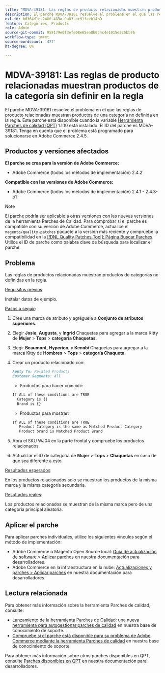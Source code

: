 ```yaml
---
title: "MDVA-39181: Las reglas de producto relacionadas muestran productos de la categoría sin definir en la regla"
description: El parche MDVA-39181 resuelve el problema en el que las reglas de producto relacionadas muestran productos de una categoría no definida en la regla. Este parche está disponible cuando está instalada la [Quality Patches Tool (QPT)](/help/announcements/adobe-commerce-announcements/magento-quality-patches-released-new-tool-to-self-serve-quality-patches.md) 1.1.10. El ID del parche es MDVA-39181. Tenga en cuenta que el problema está programado para solucionarse en Adobe Commerce 2.4.5.
exl-id: b6364d1c-2480-483a-9a83-ac91feeb14b9
feature: Categories, Products
role: Admin
source-git-commit: 958179e0f3efe08e65ea8b0c4c4e1015e3c5bb76
workflow-type: tm+mt
source-wordcount: '477'
ht-degree: 0%

---
```


# MDVA-39181: Las reglas de producto relacionadas muestran productos de la categoría sin definir en la regla

El parche MDVA-39181 resuelve el problema en el que las reglas de producto relacionadas muestran productos de una categoría no definida en la regla. Este parche está disponible cuando la variable [Herramienta Parches de calidad (QPT)](/help/announcements/adobe-commerce-announcements/magento-quality-patches-released-new-tool-to-self-serve-quality-patches.md) 1.1.10 está instalado. El ID del parche es MDVA-39181. Tenga en cuenta que el problema está programado para solucionarse en Adobe Commerce 2.4.5.

## Productos y versiones afectados

**El parche se crea para la versión de Adobe Commerce:**

* Adobe Commerce (todos los métodos de implementación) 2.4.2

**Compatible con las versiones de Adobe Commerce:**

* Adobe Commerce (todos los métodos de implementación) 2.4.1 - 2.4.3-p1

>[!NOTE]
>
>El parche podría ser aplicable a otras versiones con las nuevas versiones de la herramienta Parches de Calidad. Para comprobar si el parche es compatible con su versión de Adobe Commerce, actualice el `magento/quality-patches` paquete a la versión más reciente y compruebe la compatibilidad en la [[!DNL Quality Patches Tool]: Página Buscar Parches](https://devdocs.magento.com/quality-patches/tool.html#patch-grid). Utilice el ID de parche como palabra clave de búsqueda para localizar el parche.

## Problema

Las reglas de productos relacionadas muestran productos de categorías no definidas en la regla.

<u>Requisitos previos</u>:

Instalar datos de ejemplo.

<u>Pasos a seguir</u>:

1. Cree una marca de atributo y agréguela a **Conjunto de atributos superiores**.
1. Elegir **Josie**, **Augusta**, y **Ingrid** Chaquetas para agregar a la marca Kitty de **Mujer** > **Tops** > **categoría Chaquetas**.
1. Elegir **Beaumont**, **Hyperion**, y **Kenobi** Chaquetas para agregar a la marca Kitty de **Hombres** > **Tops** > **categoría Chaqueta**.
1. Crear un producto relacionado con:

   ```markdown
   Apply To: Related Products
   Customer Segments: All
   ```

   * Productos para hacer coincidir:

   ```markdown
   If ALL of these conditions are TRUE
     Category is {}
     Brand is {}
   ```

   * Productos para mostrar:

   ```markdown
   If ALL of these conditions are TRUE
      Product Category is the same as Matched Product Category
      Product brand is Matched Product Brand
   ```

1. Abra el SKU WJ04 en la parte frontal y compruebe los productos relacionados.
1. Actualizar el ID de categoría de **Mujer** > **Tops** > **Chaquetas** en caso de que sea diferente a esto.

<u>Resultados esperados</u>:

En los productos relacionados solo se muestran los productos de la misma marca y la misma categoría secundaria.

<u>Resultados reales</u>:

Los productos relacionados se muestran de la misma marca pero de una categoría principal aleatoria.

## Aplicar el parche

Para aplicar parches individuales, utilice los siguientes vínculos según el método de implementación:

* Adobe Commerce o Magento Open Source local: [Guía de actualización de software > Aplicar parches](https://devdocs.magento.com/guides/v2.4/comp-mgr/patching/mqp.html) en nuestra documentación para desarrolladores.
* Adobe Commerce en la infraestructura en la nube: [Actualizaciones y parches > Aplicar parches](https://devdocs.magento.com/cloud/project/project-patch.html) en nuestra documentación para desarrolladores.

## Lectura relacionada

Para obtener más información sobre la herramienta Parches de calidad, consulte:

* [Lanzamiento de la herramienta Parches de Calidad: una nueva herramienta para autogestionar parches de calidad](/help/announcements/adobe-commerce-announcements/magento-quality-patches-released-new-tool-to-self-serve-quality-patches.md) en nuestra base de conocimiento de soporte.
* [Compruebe si el parche está disponible para su problema de Adobe Commerce mediante la herramienta Parches de calidad](/help/support-tools/patches-available-in-qpt-tool/check-patch-for-magento-issue-with-magento-quality-patches.md) en nuestra base de conocimiento de soporte.

Para obtener más información sobre otros parches disponibles en QPT, consulte [Parches disponibles en QPT](https://devdocs.magento.com/quality-patches/tool.html#patch-grid) en nuestra documentación para desarrolladores.
